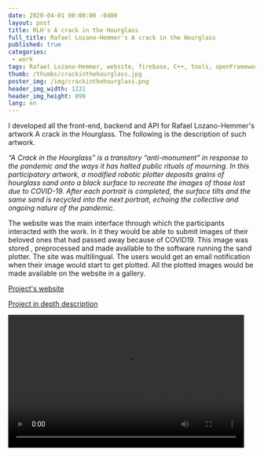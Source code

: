 ```yaml
---
date: 2020-04-01 00:00:00 -0400
layout: post
title: RLH's A crack in the Hourglass
full_title: Rafael Lozano-Hemmer's A crack in the Hourglass
published: true
categories:
 - work
tags: Rafael Lozano-Hemmer, website, firebase, C++, tools, openFrameworks
thumb: /thumbs/crackinthehourglass.jpg
poster_img: /img/crackinthehourglass.png
header_img_width: 1221
header_img_height: 899
lang: en
---
```


I developed all the front-end, backend and API for Rafael Lozano-Hemmer's artwork A crack in the Hourglass.
The following is the description of such artwork.

*“A Crack in the Hourglass” is a transitory “anti-monument” in response to the pandemic and the ways it has halted public rituals of mourning. In this participatory artwork, a modified robotic plotter deposits grains of hourglass sand onto a black surface to recreate the images of those lost due to COVID-19. After each portrait is completed, the surface tilts and the same sand is recycled into the next portrait, echoing the collective and ongoing nature of the pandemic.*


The website was the main interface through which the participants interacted with the work. In it they would be able to submit images of their beloved ones that had passed away because of COVID19. This image was stored , preprocessed and made available to the software running the sand plotter. The site was multilingual. The users would get an email notification when their image would start to get plotted. All the plotted images would be made available on the website in a gallery.

[Project's website](https://memorialcovid-lozano-hemmer.web.app/?lang=en)

[Project in depth description](https://www.lozano-hemmer.com/a_crack_in_the_hourglass.php)

								
<video  class="videoborder" preload="metadata" width="480" height="270" controls  autoplay>
	<source src="https://www.lozano-hemmer.com/videos/media/a_crack_in_the_hourglass_new_york_2021_art21_001.mp4#t=0.1"  type="video/mp4">
	<source src="https://www.lozano-hemmer.com/videos/media/a_crack_in_the_hourglass_new_york_2021_art21_001.ogv#t=0.1"  type="video/ogg">
	<source src="https://www.lozano-hemmer.com/videos/media/a_crack_in_the_hourglass_new_york_2021_art21_001.webm#t=0.1" type="video/webm">
Your browser does not support the video tag.
</video>			
